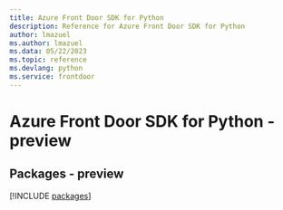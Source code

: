 ```yaml
---
title: Azure Front Door SDK for Python
description: Reference for Azure Front Door SDK for Python
author: lmazuel
ms.author: lmazuel
ms.data: 05/22/2023
ms.topic: reference
ms.devlang: python
ms.service: frontdoor
---
```

# Azure Front Door SDK for Python - preview
## Packages - preview
[!INCLUDE [packages](front-door-index.md)]